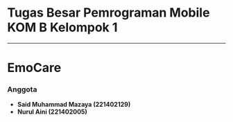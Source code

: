# Tugas Besar Pemrograman Mobile KOM B Kelompok 1

---

# EmoCare

### Anggota
- **Said Muhammad Mazaya (221402129)**
- **Nurul Aini (221402005)**